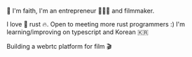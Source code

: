 🌊 I'm faith, I'm an entrepreneur 👷🏼‍♀️ and filmmaker.

I love 🦀 rust 🔥. Open to meeting more rust programmers :) I'm learning/improving on typescript and Korean 🇰🇷

Building a webrtc platform for film 🎬
